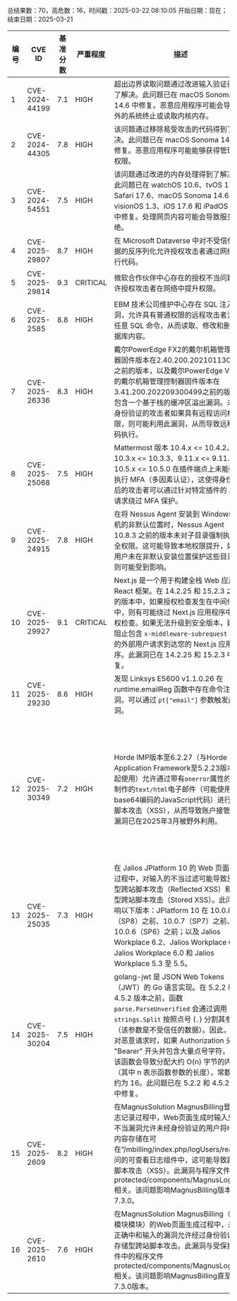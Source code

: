 总结果数：70，高危数：16，时间戳：2025-03-22 08:10:05
开始日期：现在；结束日期：2025-03-21

| 编号 | CVE ID | 基准分数 | 严重程度 | 描述 | 参考资料 |
|-----|--------|------------|----------|-------------|------------|
| 1 | CVE-2024-44199 | 7.1  | HIGH | 超出边界读取问题通过改进输入验证得到了解决。此问题已在 macOS Sonoma 14.6 中修复。恶意应用程序可能会导致意外的系统终止或读取内核内存。 | [1]https://support.apple.com/en-us/120911 |
| 2 | CVE-2024-44305 | 7.8  | HIGH | 该问题通过移除易受攻击的代码得到了解决。此问题已在 macOS Sonoma 14.6 中修复。恶意应用程序可能能够获得管理员权限。 | [1]https://support.apple.com/en-us/120911 |
| 3 | CVE-2024-54551 | 7.5  | HIGH | 该问题通过改进的内存处理得到了解决。此问题已在 watchOS 10.6、tvOS 17.6、Safari 17.6、macOS Sonoma 14.6、visionOS 1.3、iOS 17.6 和 iPadOS 17.6 中修复。处理网页内容可能会导致服务拒绝。 | [1]https://support.apple.com/en-us/120909<br>[2]https://support.apple.com/en-us/120911<br>[3]https://support.apple.com/en-us/120913<br>[4]https://support.apple.com/en-us/120914<br>[5]https://support.apple.com/en-us/120915<br>[6]https://support.apple.com/en-us/120916 |
| 4 | CVE-2025-29807 | 8.7  | HIGH | 在 Microsoft Dataverse 中对不受信任数据的反序列化允许授权攻击者通过网络执行代码。 | [1]https://msrc.microsoft.com/update-guide/vulnerability/CVE-2025-29807 |
| 5 | CVE-2025-29814 | 9.3  | CRITICAL | 微软合作伙伴中心存在的授权不当问题允许授权攻击者在网络中提升权限。 | [1]https://msrc.microsoft.com/update-guide/vulnerability/CVE-2025-29814 |
| 6 | CVE-2025-2585 | 8.8  | HIGH | EBM 技术公司维护中心存在 SQL 注入漏洞，允许具有普通权限的远程攻击者注入任意 SQL 命令，从而读取、修改和删除数据库内容。 | [1]https://www.twcert.org.tw/en/cp-139-10022-8e28e-2.html<br>[2]https://www.twcert.org.tw/tw/cp-132-10021-8786e-1.html |
| 7 | CVE-2025-26336 | 8.3  | HIGH | 戴尔PowerEdge FX2的戴尔机箱管理控制器固件版本在2.40.200.202101130302之前的版本，以及戴尔PowerEdge VRTX的戴尔机箱管理控制器固件版本在3.41.200.202209300499之前的版本，包含一个基于栈的缓冲区溢出漏洞。未经身份验证的攻击者如果具有远程访问权限，则可能利用此漏洞，从而导致远程代码执行。 | [1]https://www.dell.com/support/kbdoc/en-us/000297463/dsa-2025-123-security-update-for-dell-chassis-management-controller-firmware-for-dell-poweredge-fx2-and-vrtx-vulnerabilities |
| 8 | CVE-2025-25068 | 7.5  | HIGH | Mattermost 版本 10.4.x <= 10.4.2、10.3.x <= 10.3.3、9.11.x <= 9.11.8、10.5.x <= 10.5.0 在插件端点上未能强制执行 MFA（多因素认证），这使得身份验证后的攻击者可以通过针对特定插件的 API 请求绕过 MFA 保护。 | [1]https://mattermost.com/security-updates |
| 9 | CVE-2025-24915 | 7.8  | HIGH | 在将 Nessus Agent 安装到 Windows 主机的非默认位置时，Nessus Agent 10.8.3 之前的版本未对子目录强制执行安全权限。这可能导致本地权限提升，如果用户未在非默认安装位置保护这些目录，则可能受到影响。 | [1]https://www.tenable.com/security/tns-2025-02 |
| 10 | CVE-2025-29927 | 9.1  | CRITICAL | Next.js 是一个用于构建全栈 Web 应用的 React 框架。在 14.2.25 和 15.2.3 之前的版本中，如果授权检查发生在中间件中，则有可能绕过 Next.js 应用程序中的授权检查。如果无法升级到安全版本，建议阻止包含 `x-middleware-subrequest` 头部的外部用户请求到达您的 Next.js 应用程序。此漏洞已在 14.2.25 和 15.2.3 中修复。 | [1]https://github.com/vercel/next.js/security/advisories/GHSA-f82v-jwr5-mffw |
| 11 | CVE-2025-29230 | 8.6  | HIGH | 发现 Linksys E5600 v1.1.0.26 在 runtime.emailReg 函数中存在命令注入漏洞。可以通过 `pt["email"]` 参数触发此漏洞。 | [1]https://github.com/JZP018/Vuln/blob/main/linsys/E5600/CI_emailReg_email/CI_emailReg_email.md |
| 12 | CVE-2025-30349 | 7.2  | HIGH | Horde IMP版本至6.2.27（与Horde Application Framework至5.2.23版本一起使用）允许通过带有`onerror`属性的精心制作的`text/html`电子邮件（可能使用base64编码的JavaScript代码）进行跨站脚本攻击（XSS），从而导致账户接管。此漏洞已在2025年3月被野外利用。 | [1]https://github.com/horde/base/releases/tag/v5.2.23<br>[2]https://github.com/horde/imp/blob/fd9212ca3b72ff834504af4886f7d95138619bd4/doc/INSTALL.rst?plain=1#L23-L25<br>[3]https://github.com/horde/imp/blob/fd9212ca3b72ff834504af4886f7d95138619bd4/doc/INSTALL.rst?plain=1#L61-L62<br>[4]https://github.com/horde/imp/releases/tag/v6.2.27<br>[5]https://github.com/horde/webmail/releases/tag/v5.2.22<br>[6]https://lists.horde.org/archives/imp/Week-of-Mon-20250317/057781.html<br>[7]https://lists.horde.org/archives/imp/Week-of-Mon-20250317/057784.html<br>[8]https://web.archive.org/web/20250321152616/https://lists.horde.org/archives/imp/Week-of-Mon-20250317/057781.html<br>[9]https://web.archive.org/web/20250321162434/https://lists.horde.org/archives/imp/Week-of-Mon-20250317/057784.html<br>[10]https://www.horde.org/apps/horde<br>[11]https://www.horde.org/apps/imp<br>[12]https://www.horde.org/download/horde |
| 13 | CVE-2025-25035 | 7.3  | HIGH | 在 Jalios JPlatform 10 的 Web 页面生成过程中，对输入的不当过滤可能导致反射型跨站脚本攻击（Reflected XSS）和存储型跨站脚本攻击（Stored XSS）。此问题影响以下版本：JPlatform 10 在 10.0.8（SP8）之前、10.0.7（SP7）之前、10.0.6（SP6）之前；以及 Jalios Workplace 6.2、Jalios Workplace 6.1、Jalios Workplace 6.0 和 Jalios Workplace 5.3 至 5.5。 | [1]https://community.jalios.com/jcms/jc1_893720/en/security-alert-2025-02-19<br>[2]https://issues.jalios.com/browse/JCMS-11246<br>[3]https://issues.jalios.com/browse/JCMS-11248<br>[4]https://issues.jalios.com/browse/JCMS-11259<br>[5]https://vulncheck.com/advisories/jalios-jplatform-xss |
| 14 | CVE-2025-30204 | 7.5  | HIGH | golang-jwt 是 JSON Web Tokens（JWT）的 Go 语言实现。在 5.2.2 和 4.5.2 版本之前，函数 `parse.ParseUnverified` 会通过调用 `strings.Split` 按照点号 (`.`) 分割其参数（该参数是不受信任的数据）。因此，在面对恶意请求时，如果 Authorization 头部以 "Bearer" 开头并包含大量点号字符，调用该函数会导致分配大约 O(n) 字节的内存（其中 n 表示函数参数的长度），常数因子约为 16。此问题已在 5.2.2 和 4.5.2 版本中修复。 | [1]https://github.com/golang-jwt/jwt/commit/0951d184286dece21f73c85673fd308786ffe9c3<br>[2]https://github.com/golang-jwt/jwt/security/advisories/GHSA-mh63-6h87-95cp |
| 15 | CVE-2025-2609 | 8.2  | HIGH | 在MagnusSolution MagnusBilling登录日志记录过程中，Web页面生成时输入处理不当漏洞允许未经身份验证的用户将HTML内容存储在可在“/mbilling/index.php/logUsers/read”访问的可查看日志组件中，这可能导致跨站脚本攻击（XSS）。此漏洞与程序文件protected/components/MagnusLog.php相关。该问题影响MagnusBilling版本至7.3.0。 | [1]https://chocapikk.com/posts/2025/magnusbilling/<br>[2]https://github.com/magnussolution/magnusbilling7/commit/f0f083c76157e31149ae58342342fb1bf1629e22<br>[3]https://vulncheck.com/advisories/magnusbilling-logs-xss |
| 16 | CVE-2025-2610 | 7.6  | HIGH | 在MagnusSolution MagnusBilling（报警模块模块）的Web页面生成过程中，未能正确中和输入的漏洞允许经过身份验证的存储型跨站脚本攻击。此漏洞与受保护组件中的程序文件protected/components/MagnusLog.php相关。该问题影响MagnusBilling直至7.3.0版本。 | [1]https://chocapikk.com/posts/2025/magnusbilling/<br>[2]https://github.com/magnussolution/magnusbilling7/commit/f0f083c76157e31149ae58342342fb1bf1629e22<br>[3]https://vulncheck.com/advisories/magnusbilling-alarm-xss |